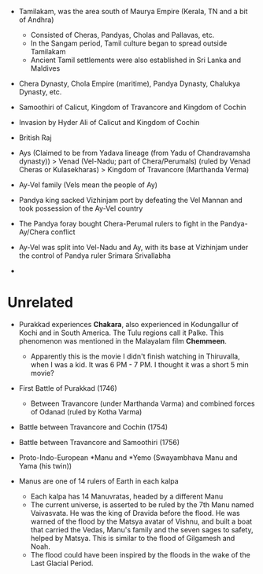 - Tamilakam, was the area south of Maurya Empire (Kerala, TN and a bit of Andhra)
	- Consisted of Cheras, Pandyas, Cholas and Pallavas, etc.
	- In the Sangam period, Tamil culture began to spread outside Tamilakam
	- Ancient Tamil settlements were also established in Sri Lanka and Maldives
- Chera Dynasty, Chola Empire (maritime), Pandya Dynasty, Chalukya Dynasty, etc.
- Samoothiri of Calicut, Kingdom of Travancore and Kingdom of Cochin
- Invasion by Hyder Ali of Calicut and Kingdom of Cochin
- British Raj

- Ays (Claimed to be from Yadava lineage (from Yadu of Chandravamsha dynasty)) > Venad (Vel-Nadu; part of Chera/Perumals) (ruled by Venad Cheras or Kulasekharas) > Kingdom of Travancore (Marthanda Verma)
- Ay-Vel family (Vels mean the people of Ay)
- Pandya king sacked Vizhinjam port by defeating the Vel Mannan and took possession of the Ay-Vel country
- The Pandya foray bought Chera-Perumal rulers to fight in the Pandya-Ay/Chera conflict
- Ay-Vel was split into Vel-Nadu and Ay, with its base at Vizhinjam under the control of Pandya ruler Srimara Srivallabha
- 

# Unrelated
- Purakkad experiences **Chakara**, also experienced in Kodungallur of Kochi and in South America. The Tulu regions call it Palke. This phenomenon was mentioned in the Malayalam film **Chemmeen**.
	- Apparently this is the movie I didn't finish watching in Thiruvalla, when I was a kid. It was 6 PM - 7 PM. I thought it was a short 5 min movie?
- First Battle of Purakkad (1746)
	- Between Travancore (under Marthanda Varma) and combined forces of Odanad (ruled by Kotha Varma)
- Battle between Travancore and Cochin (1754)
- Battle between Travancore and Samoothiri (1756)

- Proto-Indo-European \*Manu and \*Yemo (Swayambhava Manu and Yama (his twin))
- Manus are one of 14 rulers of Earth in each kalpa
	- Each kalpa has 14 Manuvratas, headed by a different Manu
	- The current universe, is asserted to be ruled by the 7th Manu named Vaivasvata.  He was the king of Dravida before the flood. He was warned of the flood by the Matsya avatar of Vishnu, and built a boat that carried the Vedas, Manu's family and the seven sages to safety, helped by Matsya. This is similar to the flood of Gilgamesh and Noah.
	- The flood could have been inspired by the floods in the wake of the Last Glacial Period.